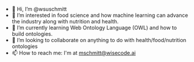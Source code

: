 - 👋 Hi, I’m @wsuschmitt
- 👀 I’m interested in food science and how machine learning can advance the industry along with nutrition and health.
- 🌱 I’m currently learning Web Ontology Language (OWL) and how to build ontologies.
- 💞️ I’m looking to collaborate on anything to do with health/food/nutrition ontologies
- 📫 How to reach me: I'm at mschmitt@wisecode.ai

<!---
wsuschmitt/wsuschmitt is a ✨ special ✨ repository because its `README.md` (this file) appears on your GitHub profile.
You can click the Preview link to take a look at your changes.
--->
